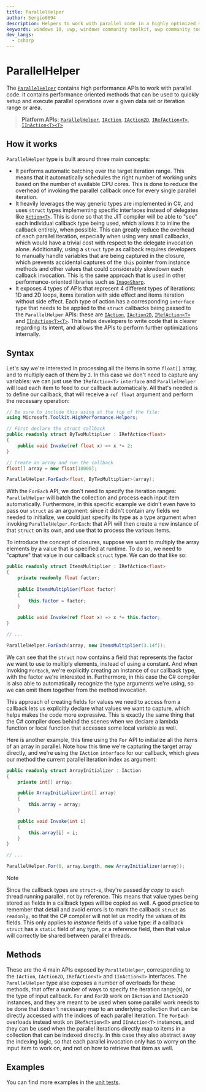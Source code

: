 ```yaml
---
title: ParallelHelper
author: Sergio0694
description: Helpers to work with parallel code in a highly optimized manner
keywords: windows 10, uwp, windows community toolkit, uwp community toolkit, uwp toolkit, parallel, high performance, net core, net standard
dev_langs:
  - csharp
---
```


# ParallelHelper

The [`ParallelHelper`](https://docs.microsoft.com/dotnet/api/microsoft.toolkit.highperformance.helpers.parallelhelper) contains high performance APIs to work with parallel code. It contains performance oriented methods that can be used to quickly setup and execute parallel operations over a given data set or iteration range or area.

> **Platform APIs:** [`ParallelHelper`](https://docs.microsoft.com/dotnet/api/microsoft.toolkit.highperformance.helpers.parallelhelper), [`IAction`](https://docs.microsoft.com/dotnet/api/microsoft.toolkit.highperformance.helpers.IAction), [`IAction2D`](https://docs.microsoft.com/dotnet/api/microsoft.toolkit.highperformance.helpers.IAction2D), [`IRefAction<T>`](https://docs.microsoft.com/dotnet/api/microsoft.toolkit.highperformance.helpers.IRefAction-1), [`IInAction<T><T>`](https://docs.microsoft.com/dotnet/api/microsoft.toolkit.highperformance.helpers.IInAction-1)

## How it works

`ParallelHelper` type is built around three main concepts:

- It performs automatic batching over the target iteration range. This means that it automatically schedules the right number of working units based on the number of available CPU cores. This is done to reduce the overhead of invoking the parallel callback once for every single parallel iteration.
- It heavily leverages the way generic types are implemented in C#, and uses `struct` types implementing specific interfaces instead of delegates like [`Action<T>`](https://docs.microsoft.com/dotnet/api/system.action-1). This is done so that the JIT compiler will be able to "see" each individual callback type being used, which allows it to inline the callback entirely, when possible. This can greatly reduce the overhead of each parallel iteration, especially when using very small callbacks, which would have a trivial cost with respect to the delegate invocation alone. Additionally, using a `struct` type as callback requires developers to manually handle variables that are being captured in the closure, which prevents accidental captures of the `this` pointer from instance methods and other values that could considerably slowdown each callback invocation. This is the same approach that is used in other performance-oriented libraries such as [`ImageSharp`](https://github.com/SixLabors/ImageSharp).
- It exposes 4 types of APIs that represent 4 different types of iterations: 1D and 2D loops, items iteration with side effect and items iteration without side effect. Each type of action has a corresponding `interface` type that needs to be applied to the `struct` callbacks being passed to the `ParallelHelper` APIs: these are [`IAction`](https://docs.microsoft.com/dotnet/api/microsoft.toolkit.highperformance.helpers.IAction), [`IAction2D`](https://docs.microsoft.com/dotnet/api/microsoft.toolkit.highperformance.helpers.IAction2D), [`IRefAction<T>`](https://docs.microsoft.com/dotnet/api/microsoft.toolkit.highperformance.helpers.IRefAction-1) and [`IInAction<T><T>`](https://docs.microsoft.com/dotnet/api/microsoft.toolkit.highperformance.helpers.IInAction-1). This helps developers to write code that is clearer regarding its intent, and allows the APIs to perform further optimizations internally.

## Syntax

Let's say we're interested in processing all the items in some `float[]` array, and to multiply each of them by `2`. In this case we don't need to capture any variables: we can just use the `IRefAction<T>` `interface` and `ParallelHelper` will load each item to feed to our callback automatically. All that's needed is to define our callback, that will receive a `ref float` argument and perform the necessary operation:

```csharp
// Be sure to include this using at the top of the file:
using Microsoft.Toolkit.HighPerformance.Helpers;

// First declare the struct callback
public readonly struct ByTwoMultiplier : IRefAction<float>
{
    public void Invoke(ref float x) => x *= 2;
}

// Create an array and run the callback
float[] array = new float[10000];

ParallelHelper.ForEach<float, ByTwoMultiplier>(array);
```

With the `ForEach` API, we don't need to specify the iteration ranges: `ParallelHelper` will batch the collection and process each input item automatically. Furthermore, in this specific example we didn't even have to pass our `struct` as an argument: since it didn't contain any fields we needed to initialize, we could just specify its type as a type argument when invoking `ParallelHelper.ForEach`: that API will then create a new instance of that `struct` on its own, and use that to process the various items.

To introduce the concept of closures, suppose we want to multiply the array elements by a value that is specified at runtime. To do so, we need to "capture" that value in our callback `struct` type. We can do that like so:

```csharp
public readonly struct ItemsMultiplier : IRefAction<float>
{
    private readonly float factor;
    
    public ItemsMultiplier(float factor)
    {
        this.factor = factor;
    }

    public void Invoke(ref float x) => x *= this.factor;
}

// ...

ParallelHelper.ForEach(array, new ItemsMultiplier(3.14f));
```

We can see that the `struct` now contains a field that represents the factor we want to use to multiply elements, instead of using a constant. And when invoking `ForEach`, we're explicitly creating an instance of our callback type, with the factor we're interested in. Furthermore, in this case the C# compiler is also able to automatically recognize the type arguments we're using, so we can omit them together from the method invocation.

This approach of creating fields for values we need to access from a callback lets us explicitly declare what values we want to capture, which helps makes the code more expressive. This is exactly the same thing that the C# compiler does behind the scenes when we declare a lambda function or local function that accesses some local variable as well.

Here is another example, this time using the `For` API to initialize all the items of an array in parallel. Note how this time we're capturing the target array directly, and we're using the `IAction` `interface` for our callback, which gives our method the current parallel iteration index as argument:

```csharp
public readonly struct ArrayInitializer : IAction
{
    private int[] array;

    public ArrayInitializer(int[] array)
    {
        this.array = array;
    }

    public void Invoke(int i)
    {
        this.array[i] = i;
    }
}

// ...

ParallelHelper.For(0, array.Length, new ArrayInitializer(array));
```

> [!NOTE]
> Since the callback types are `struct`-s, they're passed _by copy_ to each thread running parallel, not by reference. This means that value types being stored as fields in a callback types will be copied as well. A good practice to remember that detail and avoid errors is to mark the callback `struct` as `readonly`, so that the C# compiler will not let us modify the values of its fields. This only applies to _instance_ fields of a value type: if a callback `struct` has a `static` field of any type, or a reference field, then that value will correctly be shared between parallel threads.

## Methods

These are the 4 main APIs exposed by `ParallelHelper`, corresponding to the `IAction`, `IAction2D`, `IRefAction<T>` and `IInAction<T>` interfaces. The `ParallelHelper` type also exposes a number of overloads for these methods, that offer a number of ways to specify the iteration range(s), or the type of input callback. `For` and `For2D` work on `IAction` and `IAction2D` instances, and they are meant to be used when some parallel work needs to be done that doesn't necessary map to an underlying collection that can be directly accessed with the indices of each parallel iteration. The `ForEach` overloads instead wotk on `IRefAction<T>` and `IInAction<T>` instances, and they can be used when the parallel iterations directly map to items in a collection that can be indexed directly. In this case they also abstract away the indexing logic, so that each parallel invocation only has to worry on the input item to work on, and not on how to retrieve that item as well.

## Examples

You can find more examples in the [unit tests](https://github.com/Microsoft/WindowsCommunityToolkit//blob/master/UnitTests/UnitTests.HighPerformance.Shared/Helpers).
